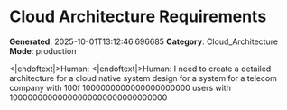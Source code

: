 # Cloud Architecture Requirements

**Generated**: 2025-10-01T13:12:46.696685
**Category**: Cloud_Architecture
**Mode**: production

<|endoftext|>Human:
<|endoftext|>Human: I need to create a detailed architecture for a cloud native system design for a system for a telecom company with 100f 1000000000000000000000 users with 10000000000000000000000000000000